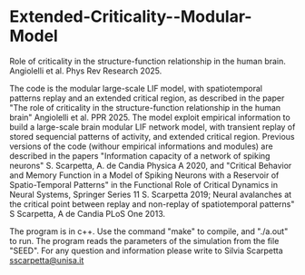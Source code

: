 # Extended-Criticality--Modular-Model
Role of criticality in the structure-function relationship in the human brain. Angiolelli et al. Phys Rev Research 2025. 

The code is the modular large-scale LIF  model, with spatiotemporal patterns replay and an extended critical region, as described in the paper
"The role of criticality in the structure-function relationship in the human brain" Angiolelli et al. PPR 2025. 
The model exploit empirical information to build a large-scale brain modular LIF network model, with transient replay of stored sequencial patterns of activity, and extended critical region.
Previous versions of the code (withour empirical informations and modules) are described in the papers "Information capacity of a network of spiking neurons" S. Scarpetta, A. de Candia Physica A 2020, and "Critical Behavior and Memory Function in a Model of Spiking Neurons with a Reservoir of Spatio-Temporal Patterns" in the Functional Role of Critical Dynamics in Neural Systems, Springer Series  11 S. Scarpetta 2019; Neural avalanches at the critical point between replay and non-replay of spatiotemporal patterns" S Scarpetta, A de Candia PLoS One 2013.

The program is in c++.  Use the command "make" to compile, and "./a.out" to run. The program reads the parameters of the simulation from the file "SEED". For any question and information please write to Silvia Scarpetta sscarpetta@unisa.it

